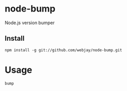 # node-bump

Node.js version bumper

## Install

`npm install -g git://github.com/webjay/node-bump.git`

# Usage

`bump`
